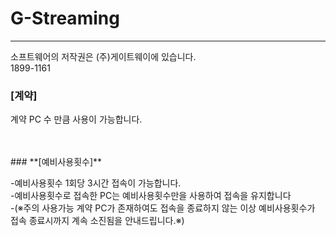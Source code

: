 # G-Streaming

***

소프트웨어의 저작권은 (주)게이트웨이에 있습니다.<br>
1899-1161


### **[계약]**

계약 PC 수 만큼 사용이 가능합니다.

<br>
<br>
### **[예비사용횟수]**

-예비사용횟수 1회당 3시간 접속이 가능합니다.<br>
-예비사용횟수로 접속한 PC는 예비사용횟수만을 사용하여 접속을 유지합니다<br>
-(※주의 사용가능 계약 PC가 존재하여도 접속을 종료하지 않는 이상 예비사용횟수가 접속 종료시까지 계속 소진됨을 안내드립니다.※)<br>

